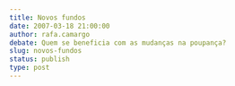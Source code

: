```yaml
---
title: Novos fundos
date: 2007-03-18 21:00:00
author: rafa.camargo
debate: Quem se beneficia com as mudanças na poupança?
slug: novos-fundos
status: publish 
type: post
---
```




